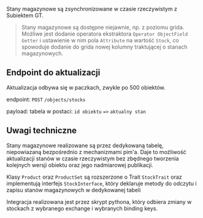 Stany magazynowe są zsynchronizowane w czasie rzeczywistym z Subiektem GT.
>
> Stany magazynowe są dostępne niejawnie, np. z poziomu grida. Możliwe jest dodanie operatora ekstraktora 
> ``Operator ObjectField Getter`` i ustawienie w nim pola ``Attribute`` na wartość ``Stock``, co spowoduje
> dodanie do grida nowej kolumny traktującej o stanach magazynowych.
> 

## Endpoint do aktualizacji

Aktualizacja odbywa się w paczkach, zwykle po 500 obiektów.

endpoint: ``POST`` ``/objects/stocks``

payload: tabela w postaci: ``id obiektu`` ``=>`` ``aktualny stan``

## Uwagi techniczne

Stany magazynowe realizowane są przez dedykowaną tabelę, niepowiazaną bezpośrednio z mechanizmami pim'a.
Daje to możliwość aktualizacji stanów w czasie rzeczywistym bez zbędnego tworzenia kolejnych wersji obiektu oraz
jego nadmiarowej publikacji.

Klasy ``Product`` oraz ``ProductSet`` są rozszerzone o Trait ``StockTrait`` oraz implementują
interfejs ``StockInterface``, który deklaruje metody do odczytu i zapisu stanów magazynowych w dedykowanej tabeli

Integracja realizowana jest przez skrypt pythona, który odbiera zmiany w stockach z wybranego exchange i wybranych
binding keys.




